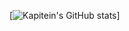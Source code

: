 [![Kapitein's GitHub stats](https://github-readme-stats.vercel.app/api?username=KapiteinKoekje&show_icons=true&theme=radical)]
